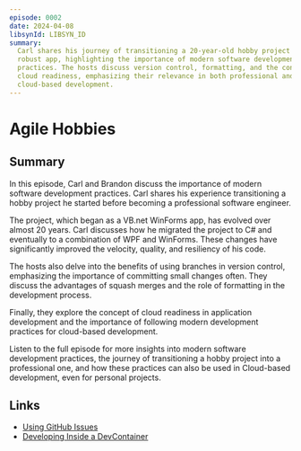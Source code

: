 ```yaml
---
episode: 0002
date: 2024-04-08
libsynId: LIBSYN_ID
summary:
  Carl shares his journey of transitioning a 20-year-old hobby project into a
  robust app, highlighting the importance of modern software development
  practices. The hosts discuss version control, formatting, and the concept of
  cloud readiness, emphasizing their relevance in both professional and personal
  cloud-based development.
---
```


# Agile Hobbies

## Summary

In this episode, Carl and Brandon discuss the importance of modern software
development practices. Carl shares his experience transitioning a hobby project
he started before becoming a professional software engineer.

The project, which began as a VB.net WinForms app, has evolved over almost 20
years. Carl discusses how he migrated the project to C# and eventually to a
combination of WPF and WinForms. These changes have significantly improved the
velocity, quality, and resiliency of his code.

The hosts also delve into the benefits of using branches in version control,
emphasizing the importance of committing small changes often. They discuss the
advantages of squash merges and the role of formatting in the development
process.

Finally, they explore the concept of cloud readiness in application development
and the importance of following modern development practices for cloud-based
development.

Listen to the full episode for more insights into modern software development
practices, the journey of transitioning a hobby project into a professional one,
and how these practices can also be used in Cloud-based development, even for
personal projects.

## Links

- [Using GitHub Issues](https://github.com/features/issues)
- [Developing Inside a DevContainer](https://code.visualstudio.com/docs/devcontainers/containers)

